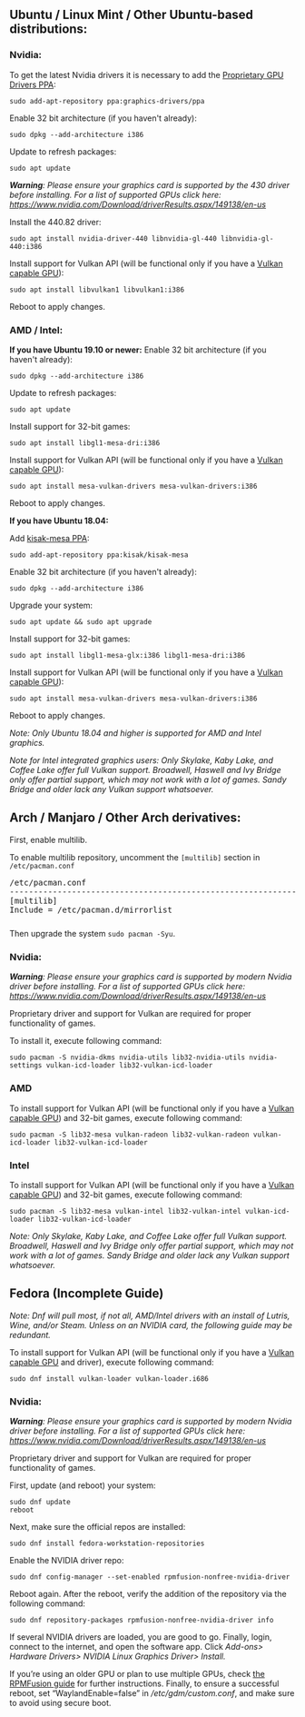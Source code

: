 ﻿
## Ubuntu / Linux Mint / Other Ubuntu-based distributions:

### Nvidia:

To get the latest Nvidia drivers it is necessary to add the [Proprietary GPU Drivers PPA](https://launchpad.net/~graphics-drivers/+archive/ubuntu/ppa):

    sudo add-apt-repository ppa:graphics-drivers/ppa

Enable 32 bit architecture (if you haven't already):

    sudo dpkg --add-architecture i386 

Update to refresh packages:

    sudo apt update

_**Warning**: Please ensure your graphics card is supported by the 430 driver before installing._
_For a list of supported GPUs click here: https://www.nvidia.com/Download/driverResults.aspx/149138/en-us_

Install the 440.82 driver:

    sudo apt install nvidia-driver-440 libnvidia-gl-440 libnvidia-gl-440:i386

Install support for Vulkan API (will be functional only if you have a [Vulkan capable GPU](https://en.wikipedia.org/wiki/Vulkan_(API)#Compatibility)):

    sudo apt install libvulkan1 libvulkan1:i386

Reboot to apply changes.

### AMD / Intel:

**If you have Ubuntu 19.10 or newer:**
Enable 32 bit architecture (if you haven't already):

    sudo dpkg --add-architecture i386 

Update to refresh packages:

    sudo apt update

Install support for 32-bit games:

    sudo apt install libgl1-mesa-dri:i386

Install support for Vulkan API (will be functional only if you have a [Vulkan capable GPU](https://en.wikipedia.org/wiki/Vulkan_(API)#Compatibility)):    

    sudo apt install mesa-vulkan-drivers mesa-vulkan-drivers:i386

Reboot to apply changes.

**If you have Ubuntu 18.04:**

Add [kisak-mesa PPA](https://launchpad.net/~kisak/+archive/ubuntu/kisak-mesa): 

    sudo add-apt-repository ppa:kisak/kisak-mesa

Enable 32 bit architecture (if you haven't already):

    sudo dpkg --add-architecture i386 

Upgrade your system:

    sudo apt update && sudo apt upgrade

Install support for 32-bit games:

    sudo apt install libgl1-mesa-glx:i386 libgl1-mesa-dri:i386

Install support for Vulkan API (will be functional only if you have a [Vulkan capable GPU](https://en.wikipedia.org/wiki/Vulkan_(API)#Compatibility)):    

    sudo apt install mesa-vulkan-drivers mesa-vulkan-drivers:i386


Reboot to apply changes.

_Note: Only Ubuntu 18.04 and higher is supported for AMD and Intel graphics._

_Note for Intel integrated graphics users: Only Skylake, Kaby Lake, and Coffee Lake offer full Vulkan support. Broadwell, Haswell and Ivy Bridge only offer partial support, which may not work with a lot of games. Sandy Bridge and older lack any Vulkan support whatsoever._

## Arch / Manjaro / Other Arch derivatives:

First, enable multilib.

To enable multilib repository, uncomment the `[multilib]` section in `/etc/pacman.conf`

<pre style="margin-bottom: 0; border-bottom:none; padding-bottom:0.8em;">/etc/pacman.conf
--------------------------------------------------------------------------------------
[multilib]
Include = /etc/pacman.d/mirrorlist</pre>

Then upgrade the system `sudo pacman -Syu`.

### Nvidia:

_**Warning**: Please ensure your graphics card is supported by modern Nvidia driver before installing._
_For a list of supported GPUs click here: https://www.nvidia.com/Download/driverResults.aspx/149138/en-us_

Proprietary driver and support for Vulkan are required for proper functionality of games.

To install it, execute following command:

    sudo pacman -S nvidia-dkms nvidia-utils lib32-nvidia-utils nvidia-settings vulkan-icd-loader lib32-vulkan-icd-loader

### AMD

To install support for Vulkan API  (will be functional only if you have a [Vulkan capable GPU](https://en.wikipedia.org/wiki/Vulkan_(API)#Compatibility)) and 32-bit games, execute following command:

    sudo pacman -S lib32-mesa vulkan-radeon lib32-vulkan-radeon vulkan-icd-loader lib32-vulkan-icd-loader

### Intel

To install support for Vulkan API  (will be functional only if you have a [Vulkan capable GPU](https://en.wikipedia.org/wiki/Vulkan_(API)#Compatibility)) and 32-bit games, execute following command:

    sudo pacman -S lib32-mesa vulkan-intel lib32-vulkan-intel vulkan-icd-loader lib32-vulkan-icd-loader

_Note: Only Skylake, Kaby Lake, and Coffee Lake offer full Vulkan support. Broadwell, Haswell and Ivy Bridge only offer partial support, which may not work with a lot of games. Sandy Bridge and older lack any Vulkan support whatsoever._

## Fedora (Incomplete Guide)
*Note: Dnf will pull most, if not all, AMD/Intel drivers with an install of Lutris, Wine, and/or Steam. Unless on an NVIDIA card, the following guide may be redundant.*

To install support for Vulkan API (will be functional only if you have a [Vulkan capable GPU](https://en.wikipedia.org/wiki/Vulkan_(API)#Compatibility) and driver), execute following command:

    sudo dnf install vulkan-loader vulkan-loader.i686

### Nvidia:

_**Warning**: Please ensure your graphics card is supported by modern Nvidia driver before installing._
_For a list of supported GPUs click here: https://www.nvidia.com/Download/driverResults.aspx/149138/en-us_

Proprietary driver and support for Vulkan are required for proper functionality of games.

First, update (and reboot) your system:

    sudo dnf update
    reboot
Next, make sure the official repos are installed:

    sudo dnf install fedora-workstation-repositories
Enable the NVIDIA driver repo:

    sudo dnf config-manager --set-enabled rpmfusion-nonfree-nvidia-driver
Reboot again.
After the reboot, verify the addition of the repository via the following command:

    sudo dnf repository-packages rpmfusion-nonfree-nvidia-driver info
If several NVIDIA drivers are loaded, you are good to go. Finally, login, connect to the internet, and open the software app. Click _Add-ons> Hardware Drivers> NVIDIA Linux Graphics Driver> Install._

If you’re using an older GPU or plan to use multiple GPUs, check  [the RPMFusion guide](https://rpmfusion.org/Howto/NVIDIA?highlight=%28CategoryHowto%29)  for further instructions. Finally, to ensure a successful reboot, set “WaylandEnable=false” in  _/etc/gdm/custom.conf_, and make sure to avoid using secure boot.
